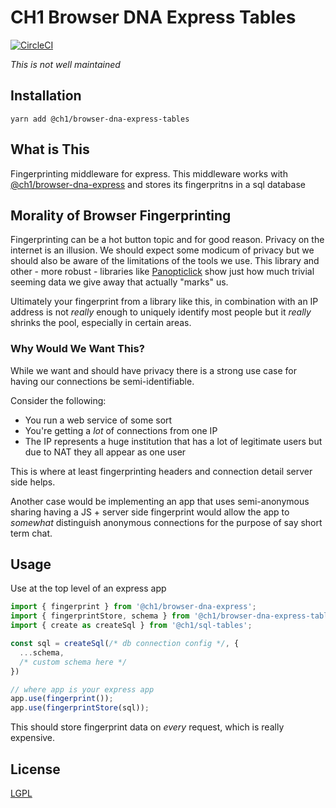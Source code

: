 # CH1 Browser DNA Express Tables

[![CircleCI](https://circleci.com/gh/bennett000/ch1-browser-dna-express-tables.svg?style=svg)](https://circleci.com/gh/bennett000/ch1-browser-dna-express-tables)

_This is not well maintained_

## Installation

`yarn add @ch1/browser-dna-express-tables`

## What is This

Fingerprinting middleware for express. This middleware works with
[@ch1/browser-dna-express](https://www.npmjs.com/package/@ch1/browser-dna-express 'Browser fingerprinting express middleware') and stores its fingerpritns
in a sql database

## Morality of Browser Fingerprinting

Fingerprinting can be a hot button topic and for good reason. Privacy on
the internet is an illusion. We should expect some modicum of privacy but
we should also be aware of the limitations of the tools we use. This library
and other - more robust - libraries like [Panopticlick](https://github.com/EFForg/panopticlick-python 'Panopticlick EFF')
show just how much trivial seeming data we give away that actually "marks"
us.

Ultimately your fingerprint from a library like this, in combination with an
IP address is not _really_ enough to uniquely identify most people but it
_really_ shrinks the pool, especially in certain areas.

### Why Would We Want This?

While we want and should have privacy there is a strong use case for having
our connections be semi-identifiable.

Consider the following:

- You run a web service of some sort
- You're getting a _lot_ of connections from one IP
- The IP represents a huge institution that has a lot of legitimate users
  but due to NAT they all appear as one user

This is where at least fingerprinting headers and connection detail server
side helps.

Another case would be implementing an app that uses semi-anonymous sharing
having a JS + server side fingerprint would allow the app to _somewhat_
distinguish anonymous connections for the purpose of say short term chat.

## Usage

Use at the top level of an express app

```ts
import { fingerprint } from '@ch1/browser-dna-express';
import { fingerprintStore, schema } from '@ch1/browser-dna-express-tables';
import { create as createSql } from '@ch1/sql-tables';

const sql = createSql(/* db connection config */, {
  ...schema,
  /* custom schema here */
})

// where app is your express app
app.use(fingerprint());
app.use(fingerprintStore(sql));
```

This should store fingerprint data on _every_ request, which is really
expensive.

## License

[LGPL](./LICENSE 'Lesser GNU Public License')
